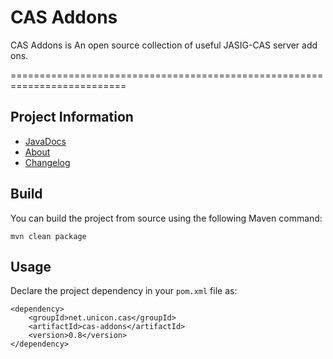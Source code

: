 # CAS Addons
CAS Addons is An open source collection of useful JASIG-CAS server add ons.

==========================================================================
## Project Information

* [JavaDocs](http://unicon.github.com/cas-addons/apidocs/index.html)
* [About](http://unicon.github.com/cas-addons/)
* [Changelog](https://github.com/Unicon/cas-addons/blob/master/changelog.md) 

## Build
You can build the project from source using the following Maven command:
```
mvn clean package
```

## Usage
Declare the project dependency in your `pom.xml` file as:
```
<dependency>
    <groupId>net.unicon.cas</groupId>
    <artifactId>cas-addons</artifactId>
    <version>0.8</version>
</dependency>
```